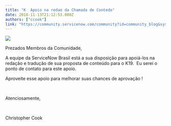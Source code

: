 ```yaml
---
title: "K  Apoio na redao da Chamada de Contedo"
date: 2018-11-13T21:12:53.000Z
authors: ["ccook"]
link: "https://community.servicenow.com/community?id=community_blog&sys_id=04907e7cdbfd6f00d6a102d5ca96193f"
---
```

<p><img style="max-width: 100%; max-height: 480px;" src="8a3fe634dbfd6f00d6a102d5ca9619ee.iix" /></p>
<p>Prezados Membros da Comunidade, </p>
<p>A equipe da ServiceNow Brasil está a sua disposição para apoiá-los na redação e tradução de sua proposta de conteúdo para o K19.  Eu serei o ponto de contato para este apoio.</p>
<p>Aproveite esse apoio para melhorar suas chances de aprovação ! </p>
<p> </p>
<p>Atenciosamente, </p>
<p> </p>
<p>Christopher Cook</p>
<p> </p>
<p> </p>